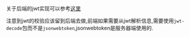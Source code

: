 关于后端的jwt实现可以参考[这里](https://blog.csdn.net/weixin_45070175/article/details/118559272?utm_source=app&app_version=4.16.0)

注意到jwt的校验应该留到后端去做,前端如果需要从jwt解析信息,需要使用`jwt-decode`包而不是`jsonwebtoken`,jsonwebtoken是服务器端使用的.